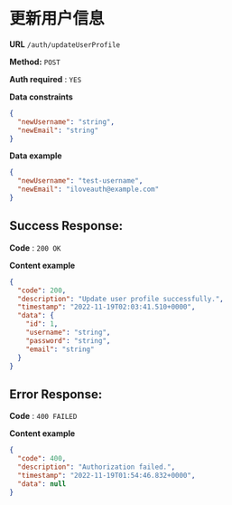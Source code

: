 # 更新用户信息

**URL** `/auth/updateUserProfile`

**Method:** `POST`

**Auth required** : `YES`

**Data constraints**

  ```json
  {
    "newUsername": "string",
    "newEmail": "string"
  }
  ```

**Data example**

  ```json
  {
    "newUsername": "test-username",
    "newEmail": "iloveauth@example.com"
  }
  ```

## Success Response:

**Code** : `200 OK`

**Content example**

  ```json
  {
    "code": 200,
    "description": "Update user profile successfully.",
    "timestamp": "2022-11-19T02:03:41.510+0000",
    "data": {
      "id": 1,
      "username": "string",
      "password": "string",
      "email": "string"
    }
  }
  ```

 
## Error Response:

**Code** : `400 FAILED`

**Content example**

  ```json
  {
    "code": 400,
    "description": "Authorization failed.",
    "timestamp": "2022-11-19T01:54:46.832+0000",
    "data": null
  }
  ```
